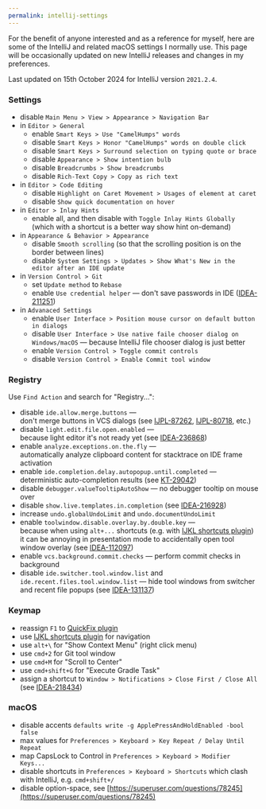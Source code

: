 ```yaml
---
permalink: intellij-settings
---
```


For the benefit of anyone interested and as a reference for myself, here are some of the IntelliJ and related macOS settings I normally use. This page will be occasionally updated on new IntelliJ releases and changes in my preferences. 

Last updated on 15th October 2024 for IntelliJ version `2021.2.4`.

### Settings
 - disable `Main Menu > View > Appearance > Navigation Bar`
 - in `Editor > General`
     - enable `Smart Keys > Use "CamelHumps" words`
     - disable `Smart Keys > Honor "CamelHumps" words on double click`
     - disable `Smart Keys > Surround selection on typing quote or brace`
     - disable `Appearance > Show intention bulb`
     - disable `Breadcrumbs > Show breadcrumbs`
     - disable `Rich-Text Copy > Copy as rich text`
 - in `Editor > Code Editing`
     - disable `Highlight on Caret Movement > Usages of element at caret`
     - disable `Show quick documentation on hover`
 - in `Editor > Inlay Hints`
     - enable all, and then disable with `Toggle Inlay Hints Globally` <br/>
       (which with a shortcut is a better way show hint on-demand)
 - in `Appearance & Behavior > Appearance`
     - disable `Smooth scrolling` (so that the scrolling position is on the border between lines)
     - disable `System Settings > Updates > Show What's New in the editor after an IDE update`  
 - in `Version Control > Git`
     - set `Update method` to `Rebase`
     - enable `Use credential helper` — don't save passwords in IDE ([IDEA-211251](https://youtrack.jetbrains.com/issue/IDEA-211251))
 - in `Advanaced Settings`
     - enable `User Interface > Position mouse cursor on default button in dialogs`
     - disable `User Interface > Use native faile chooser dialog on Windows/macOS` — because IntelliJ file chooser dialog is just better
     - enable `Version Control > Toggle commit controls`
     - disable `Version Control > Enable Commit tool window`

### Registry
Use `Find Action` and search for "Registry...":
 - disable `ide.allow.merge.buttons` — <br/>
   don't merge buttons in VCS dialogs (see [IJPL-87262](https://youtrack.jetbrains.com/issue/IJPL-87262), [IJPL-80718](https://youtrack.jetbrains.com/issue/IJPL-80718), etc.)
 - disable `light.edit.file.open.enabled` — <br/>
   because light editor it's not ready yet (see [IDEA-236868](https://youtrack.jetbrains.com/issue/IDEA-236868))
 - enable `analyze.exceptions.on.the.fly` — <br/>
   automatically analyze clipboard content for stacktrace on IDE frame activation
 - enable `ide.completion.delay.autopopup.until.completed` — <br/>
   deterministic auto-completion results (see [KT-29042](https://youtrack.jetbrains.com/issue/KT-29042))
 - disable `debugger.valueTooltipAutoShow` — no debugger tooltip on mouse over
 - disable `show.live.templates.in.completion` (see [IDEA-216928](https://youtrack.jetbrains.com/issue/IDEA-216928))
 - increase `undo.globalUndoLimit` and `undo.documentUndoLimit`
 - enable `toolwindow.disable.overlay.by.double.key` — <br/>
   because when using `alt+...` shortcuts (e.g. with [IJKL shortcuts plugin](https://github.com/dkandalov/ijkl-shortcuts-plugin)) 
   it can be annoying in presentation mode to accidentally open tool window overlay (see [IDEA-112097](https://youtrack.jetbrains.com/issue/IDEA-112097))
 - enable `vcs.background.commit.checks` — perform commit checks in background
 - disable `ide.switcher.tool.window.list` and `ide.recent.files.tool.window.list` — hide tool windows from switcher and recent file popups (see [IDEA-131137](https://youtrack.jetbrains.com/issue/IDEA-131137))

### Keymap
 - reassign `F1` to [QuickFix plugin](https://github.com/dkandalov/quick-fix)
 - use [IJKL shortcuts plugin](https://github.com/dkandalov/ijkl-shortcuts-plugin) for navigation
 - use `alt+\` for "Show Context Menu" (right click menu)
 - use `cmd+2` for Git tool window
 - use `cmd+M` for "Scroll to Center"
 - use `cmd+shift+G` for "Execute Gradle Task"
 - assign a shortcut to `Window > Notifications > Close First / Close All` (see [IDEA-218434](https://youtrack.jetbrains.com/issue/IDEA-218434))

### macOS
 - disable accents `defaults write -g ApplePressAndHoldEnabled -bool false`
 - max values for `Preferences > Keyboard > Key Repeat / Delay Until Repeat`
 - map CapsLock to Control in `Preferences > Keyboard > Modifier Keys...`
 - disable shortcuts in `Preferences > Keyboard > Shortcuts` which clash with IntelliJ, e.g. `cmd+shift+/`
 - disable option-space, see [https://superuser.com/questions/78245](https://superuser.com/questions/78245)
 
